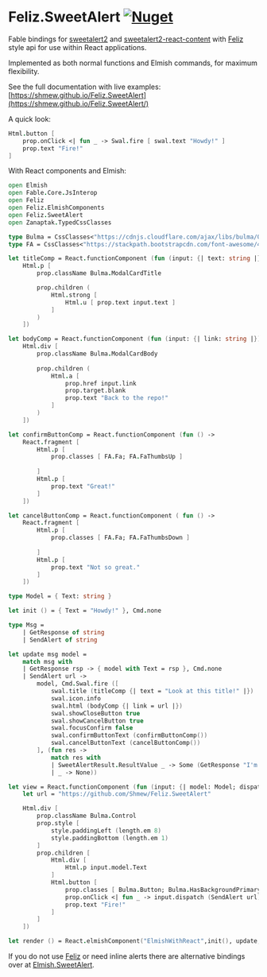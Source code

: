 # Feliz.SweetAlert [![Nuget](https://img.shields.io/nuget/v/Feliz.SweetAlert.svg?maxAge=0&colorB=brightgreen)](https://www.nuget.org/packages/Feliz.SweetAlert)

Fable bindings for [sweetalert2](https://github.com/sweetalert2/sweetalert2) and [sweetalert2-react-content](https://github.com/sweetalert2/sweetalert2-react-content) with [Feliz](https://github.com/Zaid-Ajaj/Feliz) style api for use within React applications.

Implemented as both normal functions and Elmish commands, for maximum flexibility.

See the full documentation with live examples: [https://shmew.github.io/Feliz.SweetAlert](https://shmew.github.io/Feliz.SweetAlert/)

A quick look:

```fs
Html.button [
    prop.onClick <| fun _ -> Swal.fire [ swal.text "Howdy!" ]
    prop.text "Fire!"
]
```

With React components and Elmish:

```fs
open Elmish
open Fable.Core.JsInterop
open Feliz
open Feliz.ElmishComponents
open Feliz.SweetAlert
open Zanaptak.TypedCssClasses

type Bulma = CssClasses<"https://cdnjs.cloudflare.com/ajax/libs/bulma/0.7.5/css/bulma.min.css", Naming.PascalCase>
type FA = CssClasses<"https://stackpath.bootstrapcdn.com/font-awesome/4.7.0/css/font-awesome.min.css", Naming.PascalCase>

let titleComp = React.functionComponent (fun (input: {| text: string |}) -> 
    Html.p [ 
        prop.className Bulma.ModalCardTitle

        prop.children (
            Html.strong [ 
                Html.u [ prop.text input.text ] 
            ]
        )
    ])

let bodyComp = React.functionComponent (fun (input: {| link: string |}) ->
    Html.div [
        prop.className Bulma.ModalCardBody
        
        prop.children (
            Html.a [
                prop.href input.link
                prop.target.blank
                prop.text "Back to the repo!"
            ]
        )
    ])

let confirmButtonComp = React.functionComponent (fun () ->
    React.fragment [
        Html.p [
            prop.classes [ FA.Fa; FA.FaThumbsUp ]
    
        ]
        Html.p [
            prop.text "Great!"
        ]
    ])

let cancelButtonComp = React.functionComponent ( fun () ->
    React.fragment [
        Html.p [
            prop.classes [ FA.Fa; FA.FaThumbsDown ]
    
        ]
        Html.p [
            prop.text "Not so great."
        ]
    ])

type Model = { Text: string }

let init () = { Text = "Howdy!" }, Cmd.none

type Msg =
    | GetResponse of string
    | SendAlert of string

let update msg model =
    match msg with
    | GetResponse rsp -> { model with Text = rsp }, Cmd.none
    | SendAlert url ->
        model, Cmd.Swal.fire ([
            swal.title (titleComp {| text = "Look at this title!" |})
            swal.icon.info
            swal.html (bodyComp {| link = url |})
            swal.showCloseButton true
            swal.showCancelButton true
            swal.focusConfirm false
            swal.confirmButtonText (confirmButtonComp())
            swal.cancelButtonText (cancelButtonComp())
        ], (fun res -> 
            match res with
            | SweetAlertResult.ResultValue _ -> Some (GetResponse "I'm glad you like it!")
            | _ -> None))

let view = React.functionComponent (fun (input: {| model: Model; dispatch: Msg -> unit |}) ->
    let url = "https://github.com/Shmew/Feliz.SweetAlert"

    Html.div [
        prop.className Bulma.Control
        prop.style [
            style.paddingLeft (length.em 8)
            style.paddingBottom (length.em 1)
        ]
        prop.children [
            Html.div [
                Html.p input.model.Text
            ]
            Html.button [
                prop.classes [ Bulma.Button; Bulma.HasBackgroundPrimary; Bulma.HasTextWhite; Bulma.IsLarge ]
                prop.onClick <| fun _ -> input.dispatch (SendAlert url)
                prop.text "Fire!"
            ]
        ]
    ])

let render () = React.elmishComponent("ElmishWithReact",init(), update, (fun model dispatch -> view {| model = model; dispatch = dispatch |}))
```

If you do not use [Feliz](https://github.com/Zaid-Ajaj/Feliz) or need inline alerts there are alternative bindings over at [Elmish.SweetAlert](https://github.com/Zaid-Ajaj/Elmish.SweetAlert).
